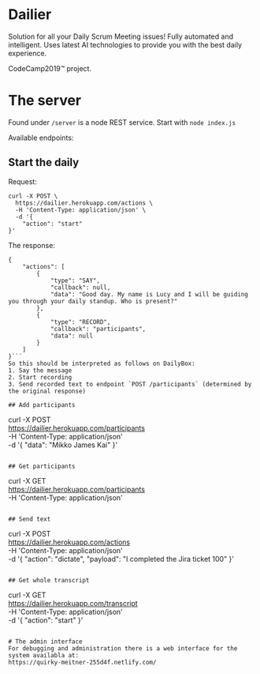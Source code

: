 # Dailier
Solution for all your Daily Scrum Meeting issues! Fully automated and intelligent. Uses latest AI technologies to provide you with the best daily experience.

CodeCamp2019™️  project. 

# The server
Found under `/server` is a node REST service. Start with `node index.js`

Available endpoints:

## Start the daily
Request:
```
curl -X POST \
  https://dailier.herokuapp.com/actions \
  -H 'Content-Type: application/json' \
  -d '{
	"action": "start"
}'
```

The response:
```
{
    "actions": [
        {
            "type": "SAY",
            "callback": null,
            "data": "Good day. My name is Lucy and I will be guiding you through your daily standup. Who is present?"
        },
        {
            "type": "RECORD",
            "callback": "participants",
            "data": null
        }
    ]
}```
So this should be interpreted as follows on DailyBox:
1. Say the message
2. Start recording
3. Send recorded text to endpoint `POST /participants` (determined by the original response)

## Add participants
```
curl -X POST \
  https://dailier.herokuapp.com/participants \
  -H 'Content-Type: application/json' \
  -d '{
	"data": "Mikko James Kai"
}'
```

## Get participants
```
curl -X GET \
  https://dailier.herokuapp.com/participants \
  -H 'Content-Type: application/json'
```
 
## Send text
```
curl -X POST \
  https://dailier.herokuapp.com/actions \
  -H 'Content-Type: application/json' \
  -d '{
	"action": "dictate",
	"payload": "I completed the Jira ticket 100"
}'
```

## Get whole transcript
```
curl -X GET \
  https://dailier.herokuapp.com/transcript \
    -H 'Content-Type: application/json' \
      -d '{
      	"action": "start"
	}'
```

# The admin interface
For debugging and administration there is a web interface for the system availabla at:
https://quirky-meitner-255d4f.netlify.com/

